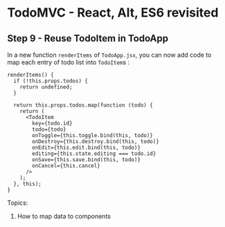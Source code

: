 
# TodoMVC - React, Alt, ES6 revisited


## Step 9 - Reuse TodoItem in TodoApp

In a new function `renderItems` of `TodoApp.jsx`, you can now add code to map each entry of todo list into `TodoItem`s :

``` 
renderItems() {
  if (!this.props.todos) {
    return undefined;
  }
  
  return this.props.todos.map(function (todo) {
    return (
      <TodoItem
        key={todo.id}
        todo={todo}
        onToggle={this.toggle.bind(this, todo)}
        onDestroy={this.destroy.bind(this, todo)}
        onEdit={this.edit.bind(this, todo)}
        editing={this.state.editing === todo.id}
        onSave={this.save.bind(this, todo)}
        onCancel={this.cancel}
      />
    );
  }, this);
}
``` 

Topics:

1. How to map data to components
